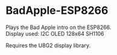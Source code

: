 # BadApple-ESP8266

Plays the Bad Apple intro on the ESP8266.  
Display used: I2C OLED 128x64 SH1106

Requires the U8G2 display library.
